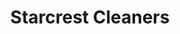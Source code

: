 ---
title: "Starcrest Cleaners"
url: /springfield/starcrest-cleaners-conestoga-drive/
shop: Wäscherei
---